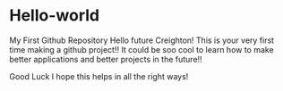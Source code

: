 # Hello-world
My First Github Repository 
Hello future Creighton! This is your very first time making a github project!! It could be soo cool to learn how to make better 
applications and better projects in the future!!

Good Luck I hope this helps in all the right ways!

